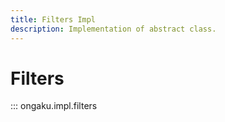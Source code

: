 ```yaml
---
title: Filters Impl
description: Implementation of abstract class.
---
```


# Filters

::: ongaku.impl.filters